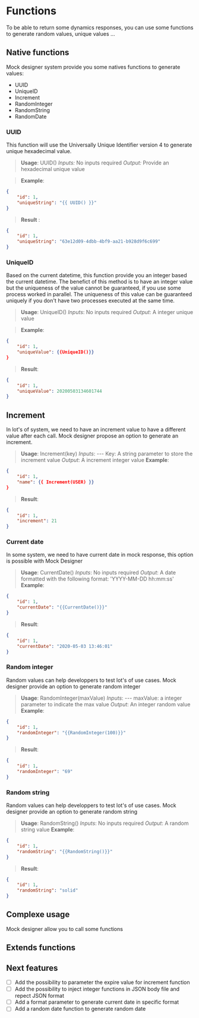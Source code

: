 # Functions

To be able to return some dynamics responses, you can use some functions to generate random values, unique values ...

## Native functions

Mock designer system provide you some natives functions to generate values:
* UUID
* UniqueID
* Increment
* RandomInteger
* RandomString
* RandomDate

### UUID
This function will use the Universally Unique Identifier version 4 to generate unique hexadecimal value.
> **Usage**:
UUID()
*Inputs:* No inputs required
*Output:* Provide an hexadecimal unique value 

> **Example**:
```json
{
    "id": 1,
    "uniqueString": "{{ UUID() }}"
}
```
> **Result** :
```json
{
    "id": 1,
    "uniqueString": "63e12d09-4dbb-4bf9-aa21-b928d9f6c699"
}
```

### UniqueID
Based on the current datetime, this function provide you an integer based the current datetime. The benefict of this method is to have an integer value but the uniqueness of the value cannot be guaranteed, if you use some process worked in parallel.
The uniqueness of this value can be guaranteed uniquely if you don't have two processes executed at the same time.
> **Usage**:
UniqueID()
*Inputs*: No inputs required
*Output*: A integer unique value

> **Example**:
```json
{
    "id": 1,
    "uniqueValue": {{UniqueID()}}
}
```

> **Result**:
```json
{
    "id": 1,
    "uniqueValue": 20200503134601744
}
```

## Increment
In lot's of system, we need to have an increment value to have a different value after each call.
Mock designer propose an option to generate an increment.
> **Usage**:
Increment(key)
*Inputs*:
--- Key: A string parameter to store the increment value
*Output*: A increment integer value
> **Example**:
```json
{
    "id": 1,
    "name": {{ Increment(USER) }}
}
```
> **Result**:
```json
{
    "id": 1,
    "increment": 21
}
```

### Current date
In some system, we need to have current date in mock response, this option is possible with Mock Designer
> **Usage**:
CurrentDate()
*Inputs*: No inputs required
*Output*: A date formatted with the following format: 'YYYY-MM-DD hh:mm:ss'
> **Example**:
```json
{
    "id": 1,
    "currentDate": "{{CurrentDate()}}"
}
```
> **Result**:
```json
{
    "id": 1,
    "currentDate": "2020-05-03 13:46:01"
}
```

### Random integer
Random values can help developpers to test lot's of use cases. Mock designer provide an option to generate random integer
> **Usage**:
RandomInteger(maxValue)
*Inputs*:
--- maxValue: a integer parameter to indicate the max value
*Output*: An integer random value
> **Example**:
```json
{
    "id": 1,
    "randomInteger": "{{RandomInteger(100)}}"
}
```
> **Result**:
```json
{
    "id": 1,
    "randomInteger": "69"
}
```

### Random string
Random values can help developpers to test lot's of use cases. Mock designer provide an option to generate random string
> **Usage**:
RandomString()
*Inputs*: No inputs required 
*Output*: A random string value
> **Example**:
```json
{
    "id": 1,
    "randomString": "{{RandomString()}}"
}
```
> **Result**:
```json
{
    "id": 1,
    "randomString": "solid"
}
```

## Complexe usage 

Mock designer allow you to call some functions 

## Extends functions

## Next features

- [ ] Add the possibility to parameter the expire value for increment function
- [ ] Add the possibility to inject integer functions in JSON body file and repect JSON format
- [ ] Add a format parameter to generate current date in specific format
- [ ] Add a random date function to generate random date